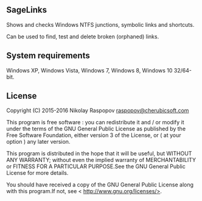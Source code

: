  SageLinks
---------------------

Shows and checks Windows NTFS junctions, symbolic links and shortcuts.

Can be used to find, test and delete broken (orphaned) links.

 System requirements
---------------------

Windows XP, Windows Vista, Windows 7, Windows 8, Windows 10 32/64-bit.

 License
------------

Copyright (C) 2015-2016 Nikolay Raspopov <raspopov@cherubicsoft.com>
    
This program is free software : you can redistribute it and / or modify
it under the terms of the GNU General Public License as published by
the Free Software Foundation, either version 3 of the License, or
( at your option ) any later version.
    
This program is distributed in the hope that it will be useful,
but WITHOUT ANY WARRANTY; without even the implied warranty of
MERCHANTABILITY or FITNESS FOR A PARTICULAR PURPOSE.See the
GNU General Public License for more details.
    
You should have received a copy of the GNU General Public License
along with this program.If not, see < http://www.gnu.org/licenses/>.
